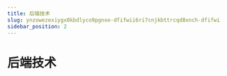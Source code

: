 ```yaml
---
title: 后端技术
slug: ynzowezexiygx0kbdlyco9pgnxe-dfifwii6ri7cnjkbttrcqd8xnch-dfifwi
sidebar_position: 2
---
```



# 后端技术

